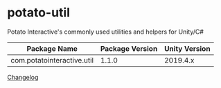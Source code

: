 # potato-util
Potato Interactive's commonly used utilities and helpers for Unity/C#

| Package Name | Package Version | Unity Version |
|-----|-----|-----|
| com.potatointeractive.util | 1.1.0 | 2019.4.x |

[Changelog](CHANGELOG.md)